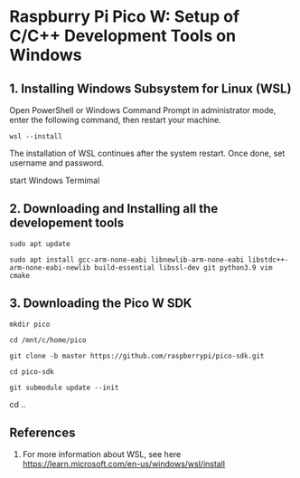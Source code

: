 # Raspburry Pi Pico W: Setup of C/C++ Development Tools on Windows 

## 1. Installing Windows Subsystem for Linux (WSL)

Open PowerShell or Windows Command Prompt in administrator mode, enter the following command, then restart your machine.

```
wsl --install 
```
The installation of WSL continues after the system restart. Once done, set username and password.  

start Windows Termimal 


## 2. Downloading and Installing all the developement tools 

```
sudo apt update

sudo apt install gcc-arm-none-eabi libnewlib-arm-none-eabi libstdc++-arm-none-eabi-newlib build-essential libssl-dev git python3.9 vim cmake 
```

## 3. Downloading the Pico W SDK

```
mkdir pico

cd /mnt/c/home/pico

git clone -b master https://github.com/raspberrypi/pico-sdk.git

cd pico-sdk

git submodule update --init
```
cd ..
 
## References 
1. For more information about WSL, see here https://learn.microsoft.com/en-us/windows/wsl/install
